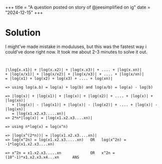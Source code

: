 +++
title = "A question posted on story of @jeesimplified on ig"
date = "2024-12-15"
+++

# Solution
I might've made mistake in moduluses, but this was the fastest way i could've done right now.
It took me about 2-3 minutes to solve it out.

```


|\log{x.x1}| + |log(x.x2)| + |log(x.x3)| + .... + |log(x.xn)|
+ |log(x/x1)| + |log(x/x2)| + |log(x/x3)| + .... + |log(x/xn)|
= |log(x1) + log(x2) + log(x3) + .... + log(xn)|

=> using log(a.b) = log(a) + log(b) and log(a/b) = log(a) - log(b)

=> |log(x)| + |log(x1)| + |log(x)| + |log(x2)| + .... + |log(x)| + |log(xn)|
   + |log(x)| - |log(x1)| + |log(x)| - |log(x2)| + .... + |log(x)| - |log(xn)|
   = |log(x1.x2.x3.....xn)|
=> 2*n*|log(x)| = |log(x1.x2.x3....xn)|

=> using n*log(x) = log(x^n)

=> |log(x^(2*n))| = |log(x1.x2.x3....xn)|
=> log(x^2n) = log(x1.x2.x3.....xn)   OR   log(x^2n) = -1*log(x1.x2.x3....xn)

=> x^2n = x1.x2.x3.....xn             OR   x^2n = (10^-1)*x1.x2.x3.x4...xn      ANS


```
